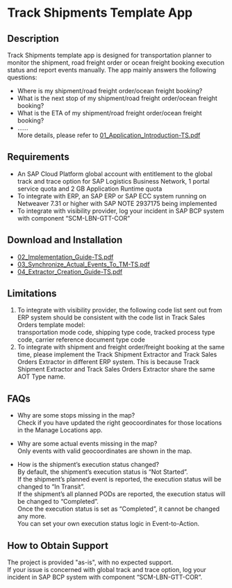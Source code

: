 # Track Shipments Template App

## Description
Track Shipments template app is designed for transportation planner to monitor the shipment, road freight order or ocean freight booking execution status and report events manually. The app mainly answers the following questions:
* Where is my shipment/road freight order/ocean freight booking?
* What is the next stop of my shipment/road freight order/ocean freight booking?
* What is the ETA of my shipment/road freight order/ocean freight booking?
* …… </br>
More details, please refer to [01_Application_Introduction-TS.pdf](https://github.com/SAP-samples/logistics-business-network-gtt-samples/blob/master/lbn-gtt-sst-sample/Documents/01_Application_Introduction-TS.pdf)

## Requirements
* An SAP Cloud Platform global account with entitlement to the global track and trace option for SAP Logistics Business Network, 1 portal service quota and 2 GB Application Runtime quota
* To integrate with ERP, an SAP ERP or SAP ECC system running on Netweaver 7.31 or higher with SAP NOTE 2937175 being implemented 
* To integrate with visibility provider, log your incident in SAP BCP system with component “SCM-LBN-GTT-COR”

## Download and Installation
* [02_Implementation_Guide-TS.pdf](https://github.com/SAP-samples/logistics-business-network-gtt-samples/blob/master/lbn-gtt-sst-sample/Documents/02_Implementation_Guide-TS.pdf)
* [03_Synchronize_Actual_Events_To_TM-TS.pdf](https://github.com/SAP-samples/logistics-business-network-gtt-samples/blob/master/lbn-gtt-sst-sample/Documents/03_Synchronize_Actual_Events_To_TM-TS.pdf)
* [04_Extractor_Creation_Guide-TS.pdf](https://github.com/SAP-samples/logistics-business-network-gtt-samples/blob/master/lbn-gtt-sst-sample/Documents/04_Extractor_Creation_Guide-TS.pdf)

## Limitations
1.	To integrate with visibility provider, the following code list sent out from ERP system should be consistent with the code list in Track Sales Orders template model: </br>
transportation mode code, shipping type code, tracked process type code, carrier reference document type code</br>  
2.	To integrate with shipment and freight order/freight booking at the same time, please implement the Track Shipment Extractor and Track Sales Orders Extractor in different ERP system. This is because Track Shipment Extractor and Track Sales Orders Extractor share the same AOT Type name. </br>

## FAQs
* Why are some stops missing in the map? </br>
Check if you have updated the right geocoordinates for those locations in the Manage Locations app. </br>

* Why are some actual events missing in the map? </br>
Only events with valid geocoordinates are shown in the map. </br>

* How is the shipment’s execution status changed? </br>
By default, the shipment’s execution status is “Not Started”. </br>
If the shipment’s planned event is reported, the execution status will be changed to “In Transit”. </br>
If the shipment’s all planned PODs are reported, the execution status will be changed to “Completed”. </br>
Once the execution status is set as “Completed”, it cannot be changed any more. </br>
You can set your own execution status logic in Event-to-Action. </br>

## How to Obtain Support
The project is provided "as-is", with no expected support. </br>
If your issue is concerned with global track and trace option, log your incident in SAP BCP system with component “SCM-LBN-GTT-COR”.

